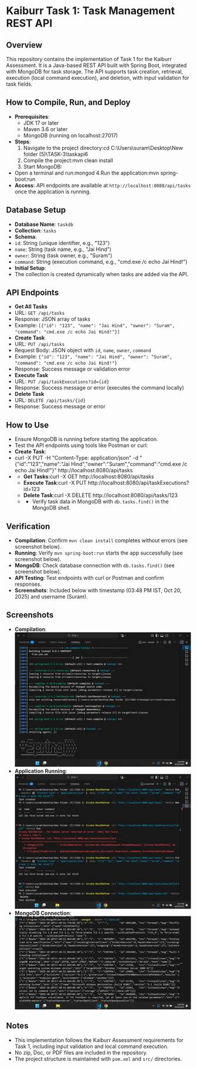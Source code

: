 # Kaiburr Task 1: Task Management REST API

## Overview
This repository contains the implementation of Task 1 for the Kaiburr Assessment. It is a Java-based REST API built with Spring Boot, integrated with MongoDB for task storage. The API supports task creation, retrieval, execution (local command execution), and deletion, with input validation for task fields.

## How to Compile, Run, and Deploy
- **Prerequisites**:
  - JDK 17 or later
  - Maven 3.6 or later
  - MongoDB (running on localhost:27017)
- **Steps**:
  1. Navigate to the project directory:cd C:\Users\suram\Desktop\New folder (5)\TASK-3\taskapi6
  2. Compile the project:mvn clean install
  3. Start MongoDB:
- Open a terminal and run:mongod
  4.Run the application:mvn spring-boot:run
- **Access**: API endpoints are available at `http://localhost:8080/api/tasks` once the application is running.

## Database Setup
- **Database Name**: `taskdb`
- **Collection**: `tasks`
- **Schema**:
- `id`: String (unique identifier, e.g., "123")
- `name`: String (task name, e.g., "Jai Hind")
- `owner`: String (task owner, e.g., "Suram")
- `command`: String (execution command, e.g., "cmd.exe /c echo Jai Hind!")
- **Initial Setup**:
- The collection is created dynamically when tasks are added via the API.

## API Endpoints
- **Get All Tasks**
- URL: `GET /api/tasks`
- Response: JSON array of tasks
- Example: `[{"id": "123", "name": "Jai Hind", "owner": "Suram", "command": "cmd.exe /c echo Jai Hind!"}]`
- **Create Task**
- URL: `PUT /api/tasks`
- Request Body: JSON object with `id`, `name`, `owner`, `command`
- Example: `{"id": "123", "name": "Jai Hind", "owner": "Suram", "command": "cmd.exe /c echo Jai Hind!"}`
- Response: Success message or validation error
- **Execute Task**
- URL: `PUT /api/taskExecutions?id={id}`
- Response: Success message or error (executes the command locally)
- **Delete Task**
- URL: `DELETE /api/tasks/{id}`
- Response: Success message or error

## How to Use
- Ensure MongoDB is running before starting the application.
- Test the API endpoints using tools like Postman or curl:
- **Create Task**:
- curl -X PUT -H "Content-Type: application/json" -d "{"id":"123","name":"Jai Hind","owner":"Suram","command":"cmd.exe /c echo Jai Hind!"}" http://localhost:8080/api/tasks
- - **Get Tasks**:curl -X GET http://localhost:8080/api/tasks
  - **Execute Task**:curl -X PUT http://localhost:8080/api/taskExecutions?id=123
  - **Delete Task**:curl -X DELETE http://localhost:8080/api/tasks/123
  - - Verify task data in MongoDB with `db.tasks.find()` in the MongoDB shell.

## Verification
- **Compilation**: Confirm `mvn clean install` completes without errors (see screenshot below).
- **Running**: Verify `mvn spring-boot:run` starts the app successfully (see screenshot below).
- **MongoDB**: Check database connection with `db.tasks.find()` (see screenshot below).
- **API Testing**: Test endpoints with curl or Postman and confirm responses.
- **Screenshots**: Included below with timestamp (03:48 PM IST, Oct 20, 2025) and username (Suram).

## Screenshots
- **Compilation**:
![Compilation Success](screenshots/compilation.png)
- **Application Running**:
![App Running](screenshots/running.png)
- **MongoDB Connection**:
![MongoDB Check](screenshots/mongodb.png)

## Notes
- This implementation follows the Kaiburr Assessment requirements for Task 1, including input validation and local command execution.
- No zip, Doc, or PDF files are included in the repository.
- The project structure is maintained with `pom.xml` and `src/` directories.
